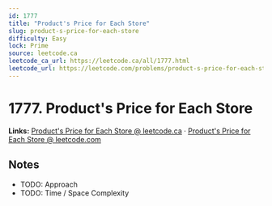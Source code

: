```yaml
--- 
id: 1777
title: "Product's Price for Each Store"
slug: product-s-price-for-each-store
difficulty: Easy
lock: Prime
source: leetcode.ca
leetcode_ca_url: https://leetcode.ca/all/1777.html
leetcode_url: https://leetcode.com/problems/product-s-price-for-each-store/
---
```


# 1777. Product's Price for Each Store

**Links:** [Product's Price for Each Store @ leetcode.ca](https://leetcode.ca/all/1777.html) · [Product's Price for Each Store @ leetcode.com](https://leetcode.com/problems/product-s-price-for-each-store/)

## Notes
- TODO: Approach
- TODO: Time / Space Complexity
